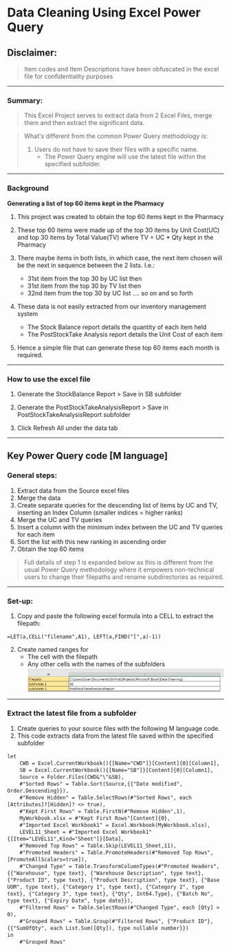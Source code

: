 # Data Cleaning Using Excel Power Query

## Disclaimer:

> Item codes and Item Descriptions have been obfuscated in the excel file for confidentiality purposes

---

### Summary:

> This Excel Project serves to extract data from 2 Excel Files, merge them and then extract the significant data.

> What's different from the common Power Query methodology is:
>
> 1. Users do not have to save their files with a specific name.
>    - The Power Query engine will use the latest file within the specified subfolder.

---

### Background

**Generating a list of top 60 items kept in the Pharmacy**

1.  This project was created to obtain the top 60 items kept in the Pharmacy

2.  These top 60 items were made up of the top 30 items by Unit Cost(UC) and top 30 items by Total Value(TV) where TV = UC \* Qty kept in the Pharmacy

3.  There maybe items in both lists, in which case, the next item chosen will be the next in sequence between the 2 lists. I.e.:

    - 31st item from the top 30 by UC list then
    - 31st item from the top 30 by TV list then
    - 32nd item from the top 30 by UC list .... so on and so forth

4.  These data is not easily extracted from our inventory management system
    - The Stock Balance report details the quantity of each item held
    - The PostStockTake Analysis report details the Unit Cost of each item
5.  Hence a simple file that can generate these top 60 items each month is required.

---

### How to use the excel file

1. Generate the StockBalance Report > Save in SB subfolder

2. Generate the PostStockTakeAnalysisReport > Save in PostStockTakeAnalysisReport subfolder

3. Click Refresh All under the data tab

---

## Key Power Query code [M language]

### General steps:

1. Extract data from the Source excel files
2. Merge the data
3. Create separate queries for the descending list of items by UC and TV, inserting an Index Column (smaller indices = higher ranks)
4. Merge the UC and TV queries
5. Insert a column with the minimum index between the UC and TV queries for each item
6. Sort the list with this new ranking in ascending order
7. Obtain the top 60 items

> Full details of step 1 is expanded below as this is different from the usual Power Query methodology where it empowers non-technical users to change their filepaths and rename subdirectories as required.

---

### Set-up:

1. Copy and paste the following excel formula into a CELL to extract the filepath:

```
=LET(a,CELL("filename",A1), LEFT(a,FIND("[",a)-1))
```

2. Create named ranges for
    - The cell with the filepath
    -  Any other cells with the names of the subfolders
   ![alt text](image.png)

---

### Extract the latest file from a subfolder

1. Create queries to your source files with the following M language code.
2. This code extracts data from the latest file saved within the specified subfolder

```
let
    CWD = Excel.CurrentWorkbook(){[Name="CWD"]}[Content]{0}[Column1],
    SB = Excel.CurrentWorkbook(){[Name="SB"]}[Content]{0}[Column1],
    Source = Folder.Files(CWD&"\"&SB),
    #"Sorted Rows" = Table.Sort(Source,{{"Date modified", Order.Descending}}),
    #"Remove Hidden" = Table.SelectRows(#"Sorted Rows", each [Attributes]?[Hidden]? <> true),
    #"Kept First Rows" = Table.FirstN(#"Remove Hidden",1),
    MyWorkbook.xlsx = #"Kept First Rows"[Content]{0},
    #"Imported Excel Workbook1" = Excel.Workbook(MyWorkbook.xlsx),
    LEVEL11_Sheet = #"Imported Excel Workbook1"{[Item="LEVEL11",Kind="Sheet"]}[Data],
    #"Removed Top Rows" = Table.Skip(LEVEL11_Sheet,11),
    #"Promoted Headers" = Table.PromoteHeaders(#"Removed Top Rows", [PromoteAllScalars=true]),
    #"Changed Type" = Table.TransformColumnTypes(#"Promoted Headers",{{"Warehouse", type text}, {"Warehouse Description", type text}, {"Product ID", type text}, {"Product Description", type text}, {"Base UOM", type text}, {"Category 1", type text}, {"Category 2", type text}, {"Category 3", type text}, {"Qty", Int64.Type}, {"Batch No", type text}, {"Expiry Date", type date}}),
    #"Filtered Rows" = Table.SelectRows(#"Changed Type", each [Qty] > 0),
    #"Grouped Rows" = Table.Group(#"Filtered Rows", {"Product ID"}, {{"SumOfQty", each List.Sum([Qty]), type nullable number}})
in
    #"Grouped Rows"
```
